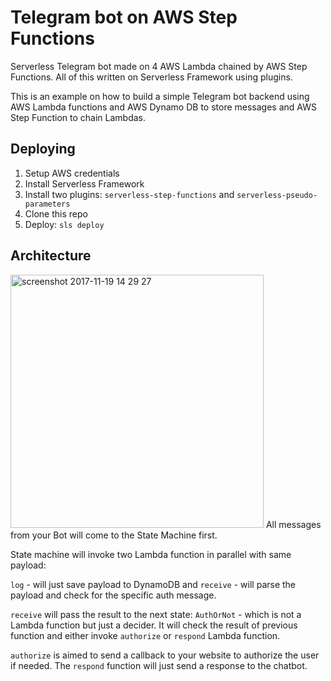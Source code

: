 # Telegram bot on AWS Step Functions
Serverless Telegram bot made on 4 AWS Lambda chained by AWS Step Functions. All of this written on Serverless Framework using plugins.

This is an example on how to build a simple Telegram bot backend using AWS Lambda functions and AWS Dynamo DB to store messages and AWS Step Function to chain Lambdas.

## Deploying

1. Setup AWS credentials
2. Install Serverless Framework
3. Install two plugins: `serverless-step-functions` and `serverless-pseudo-parameters`
4. Clone this repo
5. Deploy: `sls deploy`

## Architecture
<img width="405" alt="screenshot 2017-11-19 14 29 27" src="https://user-images.githubusercontent.com/9039044/32990843-51680646-cd39-11e7-91b4-3d85b540115e.png">
All messages from your Bot will come to the State Machine first.

State machine will invoke two Lambda function in parallel with same payload:

`log` - will just save payload to DynamoDB and `receive` - will parse the payload and check for the specific auth message.

`receive` will pass the result to the next state: `AuthOrNot` - which is not a Lambda function but just a decider. It will check the result of previous function and either invoke `authorize` or `respond` Lambda function.

`authorize` is aimed to send a callback to your website to authorize the user if needed. The `respond` function will just send a response to the chatbot.


